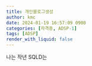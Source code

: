 ```yaml
---
title: 개인블로그생성
author: kmc
date: 2024-01-19 16:57:09 0900
categories: [자격증, ADSP-1]
tags: [ADSP]
render_with_liquid: false
---
```


나는 작년 SQLD는
